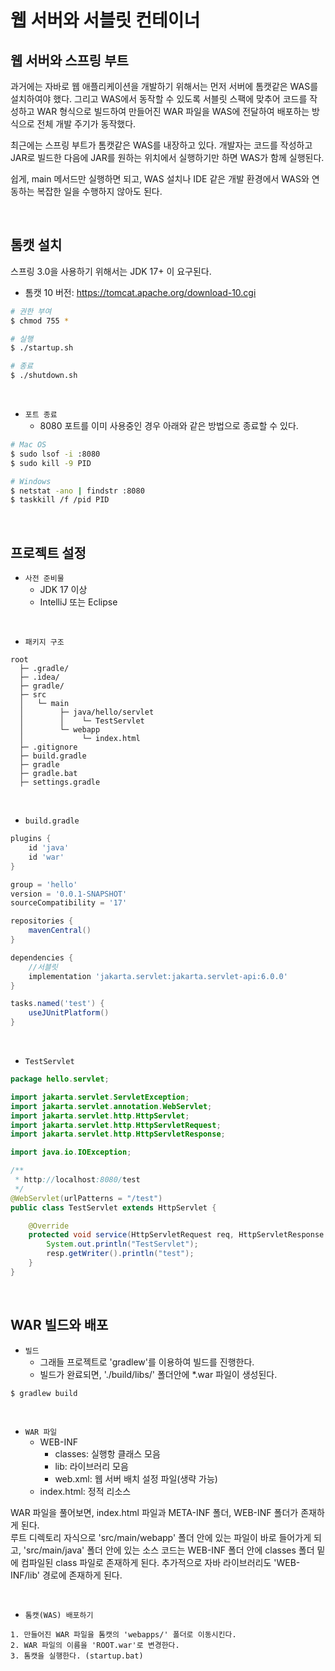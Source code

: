 # 웹 서버와 서블릿 컨테이너

## 웹 서버와 스프링 부트

과거에는 자바로 웹 애플리케이션을 개발하기 위해서는 먼저 서버에 톰캣같은 WAS를 설치하여야 했다. 그리고 WAS에서 동작할 수 있도록 서블릿 스팩에 맞추어 코드를 작성하고 WAR 형식으로 빌드하여 만들어진 WAR 파일을 WAS에 전달하여 배포하는 방식으로 전체 개발 주기가 동작했다.  

최근에는 스프링 부트가 톰캣같은 WAS를 내장하고 있다. 개발자는 코드를 작성하고 JAR로 빌드한 다음에 JAR를 원하는 위치에서 실행하기만 하면 WAS가 함께 실행된다.  

쉽게, main 메서드만 실행하면 되고, WAS 설치나 IDE 같은 개발 환경에서 WAS와 연동하는 복잡한 일을 수행하지 않아도 된다.  

<br/>

## 톰캣 설치

스프링 3.0을 사용하기 위해서는 JDK 17+ 이 요구된다.  

 - 톰캣 10 버전: https://tomcat.apache.org/download-10.cgi
```bash
# 권한 부여
$ chmod 755 *

# 실행
$ ./startup.sh

# 종료
$ ./shutdown.sh
```

<br/>

 - `포트 종료`
    - 8080 포트를 이미 사용중인 경우 아래와 같은 방법으로 종료할 수 있다.
```bash
# Mac OS
$ sudo lsof -i :8080
$ sudo kill -9 PID

# Windows
$ netstat -ano | findstr :8080
$ taskkill /f /pid PID
```

<br/>

## 프로젝트 설정

 - `사전 준비물`
    - JDK 17 이상
    - IntelliJ 또는 Eclipse

<br/>

 - `패키지 구조`
```
root 
  ├─ .gradle/
  ├─ .idea/
  ├─ gradle/
  ├─ src
  │   └─ main
  │        ├─ java/hello/servlet
  │        │    └─ TestServlet
  │        └─ webapp
  │             └─ index.html
  ├─ .gitignore
  ├─ build.gradle
  ├─ gradle
  ├─ gradle.bat
  ├─ settings.gradle
```

<br/>

 - `build.gradle`
```gradle
plugins {
    id 'java'
    id 'war'
}

group = 'hello'
version = '0.0.1-SNAPSHOT'
sourceCompatibility = '17'

repositories {
    mavenCentral()
}

dependencies {
    //서블릿
    implementation 'jakarta.servlet:jakarta.servlet-api:6.0.0'
}

tasks.named('test') {
    useJUnitPlatform()
}
```

<br/>

 - `TestServlet`
```java
package hello.servlet;

import jakarta.servlet.ServletException;
import jakarta.servlet.annotation.WebServlet;
import jakarta.servlet.http.HttpServlet;
import jakarta.servlet.http.HttpServletRequest;
import jakarta.servlet.http.HttpServletResponse;

import java.io.IOException;

/**
 * http://localhost:8080/test
 */
@WebServlet(urlPatterns = "/test")
public class TestServlet extends HttpServlet {

    @Override
    protected void service(HttpServletRequest req, HttpServletResponse resp) throws ServletException, IOException {
        System.out.println("TestServlet");
        resp.getWriter().println("test");
    }
}
```

<br/>

## WAR 빌드와 배포

 - `빌드`
    - 그래들 프로젝트로 'gradlew'를 이용하여 빌드를 진행한다.
    - 빌드가 완료되면, './build/libs/' 폴더안에 *.war 파일이 생성된다.
```bash
$ gradlew build
```

<br/>

 - `WAR 파일`
    - WEB-INF
        - classes: 실행항 클래스 모음
        - lib: 라이브러리 모음
        - web.xml: 웹 서버 배치 설정 파일(생략 가능)
    - index.html: 정적 리소스

WAR 파일을 풀어보면, index.html 파일과 META-INF 폴더, WEB-INF 폴더가 존재하게 된다.  
루트 디렉토리 자식으로 'src/main/webapp' 폴더 안에 있는 파일이 바로 들어가게 되고, 'src/main/java' 폴더 안에 있는 소스 코드는 WEB-INF 폴더 안에 classes 폴더 밑에 컴파일된 class 파일로 존재하게 된다. 추가적으로 자바 라이브러리도 'WEB-INF/lib' 경로에 존재하게 된다.  

<br/>

 - `톰캣(WAS) 배포하기`

```
1. 만들어진 WAR 파일을 톰캣의 'webapps/' 폴더로 이동시킨다.
2. WAR 파일의 이름을 'ROOT.war'로 변경한다.
3. 톰캣을 실행한다. (startup.bat)
```

